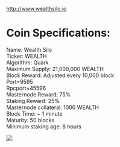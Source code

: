 

http://www.wealthsilo.io


# Coin Specifications:
Name: Wealth.Silo</br>
Ticker: WEALTH</br>
Algorithm: Quark</br>
Maximum Supply: 21,000,000 WEALTH</br>
Block Reward: Adjusted every 10,000 block</br>
Port=9595</br>
Rpcport=45596</br>
Masternode Reward: 75%</br>
Staking Reward: 25%</br>
Masternode collateral:  1000 WEALTH</br>
Block Time: ~ 1 minute</br>
Maturity: 50 blocks</br>
Minimum staking age: 8 hours</br>

<img src="https://cdn.discordapp.com/attachments/476788284064923650/479659670428975104/rewardsv2.png">
